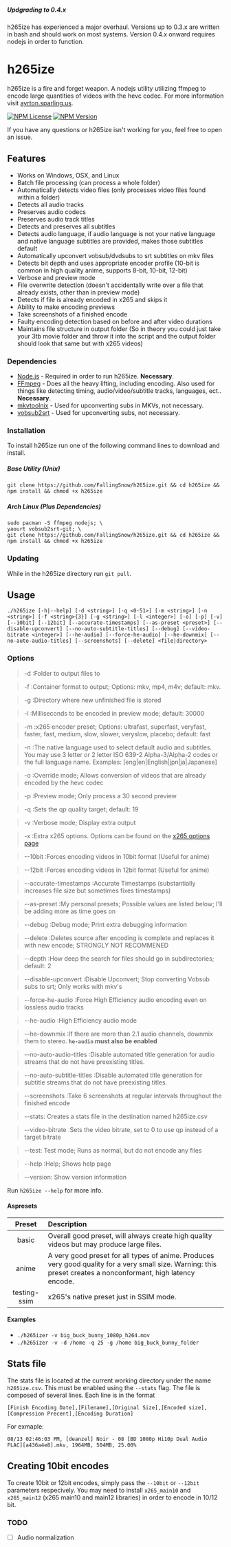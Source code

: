 ##### Updgrading to 0.4.x
h265ize has experienced a major overhaul. Versions up to 0.3.x are written in bash and should work on most systems. Version 0.4.x onward requires nodejs in order to function.

# h265ize
h265ize is a fire and forget weapon. A nodejs utility utilizing ffmpeg to encode large quantities of videos with the hevc codec.
For more information visit [ayrton.sparling.us](https://ayrton.sparling.us/index.php/ultimate-x265hevc-encoding-script-h265ize/ "Ayrton Sparling").

[![NPM License](https://img.shields.io/npm/l/h265ize.svg)](https://raw.githubusercontent.com/FallingSnow/h265ize/master/LICENSE) [![NPM Version](https://img.shields.io/npm/v/h265ize.svg)](https://www.npmjs.com/package/h265ize)

If you have any questions or h265ize isn't working for you, feel free to open an issue.

## Features
- Works on Windows, OSX, and Linux
- Batch file processing (can process a whole folder)
- Automatically detects video files (only processes video files found within a folder)
- Detects all audio tracks
- Preserves audio codecs
- Preserves audio track titles
- Detects and preserves all subtitles
- Detects audio language, if audio language is not your native language and native language subtitles are provided, makes those subtitles default
- Automatically upconvert vobsub/dvdsubs to srt subtitles on mkv files
- Detects bit depth and uses appropriate encoder profile (10-bit is common in high quality anime, supports 8-bit, 10-bit, 12-bit)
- Verbose and preview mode
- File overwrite detection (doesn't accidentally write over a file that already exists, other than in preview mode)
- Detects if file is already encoded in x265 and skips it
- Ability to make encoding previews
- Take screenshots of a finished encode
- Faulty encoding detection based on before and after video durations
- Maintains file structure in output folder (So in theory you could just take your 3tb movie folder and throw it into the script and the output folder should look that same but with x265 videos)

### Dependencies
- [Node.js](https://nodejs.org/en/) - Required in order to run h265ize. **Necessary**.
- [FFmpeg](https://www.ffmpeg.org/) - Does all the heavy lifting, including encoding. Also used for things like detecting timing, audio/video/subtitle tracks, languages, ect.. **Necessary**.
- [mkvtoolnix](https://www.bunkus.org/videotools/mkvtoolnix/) - Used for upconverting subs in MKVs, not necessary.
- [vobsub2srt](https://github.com/ruediger/VobSub2SRT) - Used for upconverting subs, not necessary.

### Installation
To install h265ize run one of the following command lines to download and install.

##### Base Utility (Unix)
```
git clone https://github.com/FallingSnow/h265ize.git && cd h265ize && npm install && chmod +x h265ize
```
##### Arch Linux (Plus Dependencies)
```
sudo pacman -S ffmpeg nodejs; \
yaourt vobsub2srt-git; \
git clone https://github.com/FallingSnow/h265ize.git && cd h265ize && npm install && chmod +x h265ize
```

### Updating
While in the h265ize directory run `git pull`.

## Usage
`./h265ize [-h|--help] [-d <string>] [-q <0-51>] [-m <string>] [-n <string>] [-f <string>{3}] [-g <string>] [-l <integer>] [-o] [-p] [-v] [--10bit] [--12bit] [--accurate-timestamps] [--as-preset <preset>] [--disable-upconvert] [--no-auto-subtitle-titles] [--debug] [--video-bitrate <integer>] [--he-audio] [--force-he-audio] [--he-downmix] [--no-auto-audio-titles] [--screenshots] [--delete] <file|directory>`

### Options
> -d :Folder to output files to

> -f :Container format to output; Options: mkv, mp4, m4v; default: mkv.

> -g :Directory where new unfinished file is stored

> -l :Milliseconds to be encoded in preview mode; default: 30000

> -m :x265 encoder preset; Options: ultrafast, superfast, veryfast, faster, fast, medium, slow, slower, veryslow, placebo; default: fast

> -n :The native language used to select default audio and subtitles. You may use 3 letter or 2 letter ISO 639-2 Alpha-3/Alpha-2 codes or the full language name. Examples: [eng|en|English|jpn|ja|Japanese]

> -o :Override mode; Allows conversion of videos that are already encoded by the hevc codec

> -p :Preview mode; Only process a 30 second preview

> -q :Sets the qp quality target; default: 19

> -v :Verbose mode; Display extra output

> -x :Extra x265 options. Options can be found on the [x265 options page](https://x265.readthedocs.org/en/default/cli.html)

> --10bit :Forces encoding videos in 10bit format (Useful for anime)

> --12bit :Forces encoding videos in 12bit format (Useful for anime)

> --accurate-timestamps :Accurate Timestamps (substantially increases file size but sometimes fixes timestamps)

> --as-preset :My personal presets; Possible values are listed below; I'll be adding more as time goes on

> --debug :Debug mode; Print extra debugging information

> --delete :Deletes source after encoding is complete and replaces it with new encode; STRONGLY NOT RECOMMENED

> --depth :How deep the search for files should go in subdirectories; default: 2

> --disable-upconvert :Disable Upconvert; Stop converting Vobsub subs to srt; Only works with mkv's

> --force-he-audio :Force High Efficiency audio encoding even on lossless audio tracks

> --he-audio :High Efficiency audio mode

> --he-downmix :If there are more than 2.1 audio channels, downmix them to stereo. **`he-audio` must also be enabled**

> --no-auto-audio-titles :Disable automated title generation for audio streams that do not have preexisting titles.

> --no-auto-subtitle-titles :Disable automated title generation for subtitle streams that do not have preexisting titles.

> --screenshots :Take 6 screenshots at regular intervals throughout the finished encode

> --stats: Creates a stats file in the destination named h265ize.csv

> --video-bitrate :Sets the video bitrate, set to 0 to use qp instead of a target bitrate

> --test: Test mode; Runs as normal, but do not encode any files

> --help :Help; Shows help page

> --version: Show version information

Run `h265ize --help` for more info.

#### Aspresets <a name="aspresets"></a>
| Preset | Description |
|:---:|:---|
| basic | Overall good preset, will always create high quality videos but may produce large files. |
| anime | A very good preset for all types of anime. Produces very good quality for a very small size. Warning: this preset creates a nonconformant, high latency encode. |
| testing-ssim | x265's native preset just in SSIM mode. |

#### Examples
* `./h265izer -v big_buck_bunny_1080p_h264.mov`
* `./h265izer -v -d /home -q 25 -g /home big_buck_bunny_folder`

## Stats file
The stats file is located at the current working directory under the name `h265ize.csv`. This must be enabled using the `--stats` flag. The file is composed of several lines. Each line is in the format

`[Finish Encoding Date],[Filename],[Original Size],[Encoded size],[Compression Precent],[Encoding Duration]`

For exmaple:

`08/13 02:46:03 PM, [deanzel] Noir - 08 [BD 1080p Hi10p Dual Audio FLAC][a436a4e8].mkv, 1964MB, 504MB, 25.00%`

## Creating 10bit encodes
To create 10bit or 12bit encodes, simply pass the `--10bit` or `--12bit` parameters respecively. You may need to install `x265_main10` and `x265_main12` (x265 main10 and main12 libraries) in order to encode in 10/12 bit.

### TODO
- [ ] Audio normalization
